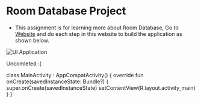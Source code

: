 # Room Database Project

- This assignment is for learning more about Room Database, Go to [Website](https://developer.android.com/codelabs/android-room-with-a-view-kotlin#0) and do each step in this website to build the application as shown below.

![UI Application](app.png)

Uncomleted :(

class MainActivity : AppCompatActivity() {
    override fun onCreate(savedInstanceState: Bundle?) {
        super.onCreate(savedInstanceState)
        setContentView(R.layout.activity_main)
    }
}